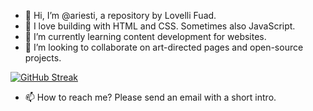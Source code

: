 - 👋 Hi, I’m @ariesti, a repository by Lovelli Fuad.
- 👀 I love building with HTML and CSS. Sometimes also JavaScript. 
- 🌱 I’m currently learning content development for websites.
- 💞️ I’m looking to collaborate on art-directed pages and open-source projects.
  
[![GitHub Streak](https://github-readme-streak-stats.herokuapp.com?user=ariesti&theme=radical)](https://git.io/streak-stats)

- 📫 How to reach me? Please send an email with a short intro. 

<!---
ariesti/ariesti is a ✨ special ✨ repository because its `README.md` (this file) appears on your GitHub profile.
You can click the Preview link to take a look at your changes.
--->
